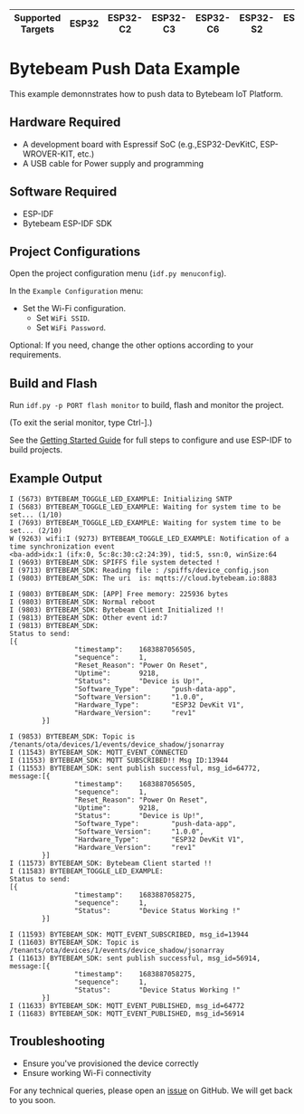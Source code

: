 | Supported Targets | ESP32 | ESP32-C2 | ESP32-C3 | ESP32-C6 | ESP32-S2 | ESP32-S3 |
| ----------------- | ----- | -------- | -------- | -------- | -------- | -------- |

# Bytebeam Push Data Example
This example demonnstrates how to push data to Bytebeam IoT Platform.

## Hardware Required
- A development board with Espressif SoC (e.g.,ESP32-DevKitC, ESP-WROVER-KIT, etc.)
- A USB cable for Power supply and programming

## Software Required
- ESP-IDF
- Bytebeam ESP-IDF SDK

## Project Configurations

Open the project configuration menu (`idf.py menuconfig`).

In the `Example Configuration` menu:

- Set the Wi-Fi configuration.
  - Set `WiFi SSID`.
  - Set `WiFi Password`.

Optional: If you need, change the other options according to your requirements.

## Build and Flash

Run `idf.py -p PORT flash monitor` to build, flash and monitor the project.

(To exit the serial monitor, type Ctrl-].)

See the [Getting Started Guide](https://docs.espressif.com/projects/esp-idf/en/latest/get-started/index.html) for full steps to configure and use ESP-IDF to build projects.

## Example Output

```
I (5673) BYTEBEAM_TOGGLE_LED_EXAMPLE: Initializing SNTP
I (5683) BYTEBEAM_TOGGLE_LED_EXAMPLE: Waiting for system time to be set... (1/10)
I (7693) BYTEBEAM_TOGGLE_LED_EXAMPLE: Waiting for system time to be set... (2/10)
W (9263) wifi:I (9273) BYTEBEAM_TOGGLE_LED_EXAMPLE: Notification of a time synchronization event
<ba-add>idx:1 (ifx:0, 5c:8c:30:c2:24:39), tid:5, ssn:0, winSize:64
I (9693) BYTEBEAM_SDK: SPIFFS file system detected !
I (9713) BYTEBEAM_SDK: Reading file : /spiffs/device_config.json
I (9803) BYTEBEAM_SDK: The uri  is: mqtts://cloud.bytebeam.io:8883

I (9803) BYTEBEAM_SDK: [APP] Free memory: 225936 bytes
I (9803) BYTEBEAM_SDK: Normal reboot
I (9803) BYTEBEAM_SDK: Bytebeam Client Initialized !!
I (9813) BYTEBEAM_SDK: Other event id:7
I (9813) BYTEBEAM_SDK:
Status to send:
[{
                "timestamp":    1683887056505,
                "sequence":     1,
                "Reset_Reason": "Power On Reset",
                "Uptime":       9218,
                "Status":       "Device is Up!",
                "Software_Type":        "push-data-app",
                "Software_Version":     "1.0.0",
                "Hardware_Type":        "ESP32 DevKit V1",
                "Hardware_Version":     "rev1"
        }]

I (9853) BYTEBEAM_SDK: Topic is /tenants/ota/devices/1/events/device_shadow/jsonarray
I (11543) BYTEBEAM_SDK: MQTT_EVENT_CONNECTED
I (11553) BYTEBEAM_SDK: MQTT SUBSCRIBED!! Msg ID:13944
I (11553) BYTEBEAM_SDK: sent publish successful, msg_id=64772, message:[{
                "timestamp":    1683887056505,
                "sequence":     1,
                "Reset_Reason": "Power On Reset",
                "Uptime":       9218,
                "Status":       "Device is Up!",
                "Software_Type":        "push-data-app",
                "Software_Version":     "1.0.0",
                "Hardware_Type":        "ESP32 DevKit V1",
                "Hardware_Version":     "rev1"
        }]
I (11573) BYTEBEAM_SDK: Bytebeam Client started !!
I (11583) BYTEBEAM_TOGGLE_LED_EXAMPLE:
Status to send:
[{
                "timestamp":    1683887058275,
                "sequence":     1,
                "Status":       "Device Status Working !"
        }]

I (11593) BYTEBEAM_SDK: MQTT_EVENT_SUBSCRIBED, msg_id=13944
I (11603) BYTEBEAM_SDK: Topic is /tenants/ota/devices/1/events/device_shadow/jsonarray
I (11613) BYTEBEAM_SDK: sent publish successful, msg_id=56914, message:[{
                "timestamp":    1683887058275,
                "sequence":     1,
                "Status":       "Device Status Working !"
        }]
I (11633) BYTEBEAM_SDK: MQTT_EVENT_PUBLISHED, msg_id=64772
I (11683) BYTEBEAM_SDK: MQTT_EVENT_PUBLISHED, msg_id=56914
```

## Troubleshooting

- Ensure you've provisioned the device correctly
- Ensure working Wi-Fi connectivity

For any technical queries, please open an [issue](https://github.com/bytebeamio/bytebeam-esp-idf-sdk/issues) on GitHub. We will get back to you soon.
